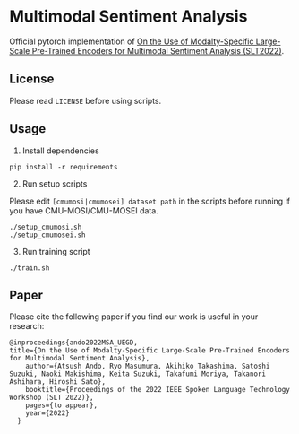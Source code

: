 # Multimodal Sentiment Analysis

Official pytorch implementation of [On the Use of Modalty-Specific Large-Scale Pre-Trained Encoders for Multimodal Sentiment Analysis (SLT2022)](https://arxiv.org/abs/xxxx.xxxxx).

## License
Please read `LICENSE`  before using scripts.

## Usage

1. Install dependencies
```
pip install -r requirements
```
2. Run setup scripts

Please edit `[cmumosi|cmumosei] dataset path` in the scripts before running if you have CMU-MOSI/CMU-MOSEI data.
```
./setup_cmumosi.sh
./setup_cmumosei.sh
```

3. Run training script
```
./train.sh
```

## Paper
Please cite the following paper if you find our work is useful in your research:

```
@inproceedings{ando2022MSA_UEGD,
title={On the Use of Modalty-Specific Large-Scale Pre-Trained Encoders for Multimodal Sentiment Analysis},
    author={Atsush Ando, Ryo Masumura, Akihiko Takashima, Satoshi Suzuki, Naoki Makishima, Keita Suzuki, Takafumi Moriya, Takanori Ashihara, Hiroshi Sato},
    booktitle={Proceedings of the 2022 IEEE Spoken Language Technology Workshop (SLT 2022)},
    pages={to appear},
    year={2022}
  }
```

